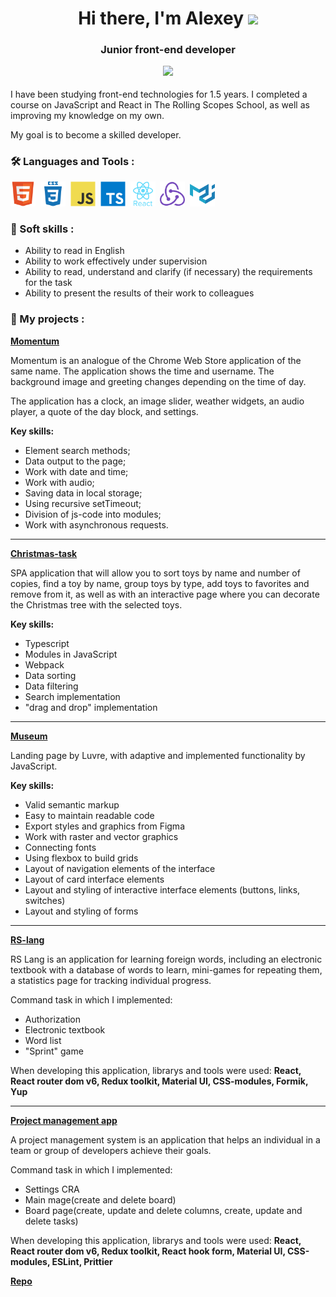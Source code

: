 <h1 align="center">Hi there, I'm Alexey
<img src="https://github.com/blackcater/blackcater/raw/main/images/Hi.gif" height="32"/>
</h1>
<h3 align="center">Junior front-end developer

![](https://komarev.com/ghpvc/?username=Al-Abramov)
</h3>

<p align="left">I have been studying front-end technologies for 1.5 years. I completed a course on JavaScript and React in The Rolling Scopes School, 
as well as improving my knowledge on my own.</p>

My goal is to become a skilled developer.

### :hammer_and_wrench: Languages and Tools :
<div>  
 <img src="https://github.com/devicons/devicon/blob/master/icons/html5/html5-original.svg" title="HTML5" alt="HTML" width="40" height="40"/>&nbsp;
 <img src="https://github.com/devicons/devicon/blob/master/icons/css3/css3-plain-wordmark.svg"  title="CSS3" alt="CSS" width="40" height="40"/>&nbsp;
 <img src="https://github.com/devicons/devicon/blob/master/icons/javascript/javascript-original.svg" title="JavaScript" alt="JavaScript" width="40" height="40"/>&nbsp;
 <img src="https://github.com/devicons/devicon/blob/master/icons/typescript/typescript-original.svg" title="Typescript" alt="Typescript" width="40" height="40"/>&nbsp;
 <img src="https://github.com/devicons/devicon/blob/master/icons/react/react-original-wordmark.svg" title="React" alt="React" width="40" height="40"/>&nbsp;
 <img src="https://github.com/devicons/devicon/blob/master/icons/redux/redux-original.svg" title="Redux" alt="Redux " width="40" height="40"/>&nbsp;
 <img src="https://github.com/devicons/devicon/blob/master/icons/materialui/materialui-original.svg" title="Material UI" alt="Material UI" width="40" height="40"/>&nbsp;
</div>

### :construction_worker: Soft skills :
- Ability to read in English
- Ability to work effectively under supervision
- Ability to read, understand and clarify (if necessary) the requirements for the task
- Ability to present the results of their work to colleagues

### :art: My projects :

<b><a href="https://rolling-scopes-school.github.io/al-abramov-JSFE2021Q3/momentum/" target="_blank">Momentum</a></b>

Momentum is an analogue of the Chrome Web Store application of the same name. The application shows the time and username. The background image and greeting changes depending on the time of day.

The application has a clock, an image slider, weather widgets, an audio player, a quote of the day block, and settings.

<b>Key skills:</b>
- Element search methods;
- Data output to the page;
- Work with date and time;
- Work with audio;
- Saving data in local storage;
- Using recursive setTimeout;
- Division of js-code into modules;
- Work with asynchronous requests.
-------------
<b><a href="https://rolling-scopes-school.github.io/al-abramov-JSFE2021Q3/christmas-task/" target="_blank">Christmas-task</a></b>

SPA application that will allow you to sort toys by name and number of copies, find a toy by name, group toys by type, add toys to favorites and remove from it, as well as with an interactive page where you can decorate the Christmas tree with the selected toys.

<b>Key skills:</b>
- Typescript
- Modules in JavaScript
- Webpack
- Data sorting
- Data filtering
- Search implementation
- "drag and drop" implementation
-----------
<b><a href="https://rolling-scopes-school.github.io/al-abramov-JSFE2021Q3//museum-dom/" target="_blank">Museum</a></b>

Landing page by Luvre, with adaptive and implemented functionality by JavaScript.

<b>Key skills:</b>
- Valid semantic markup
- Easy to maintain readable code
- Export styles and graphics from Figma
- Work with raster and vector graphics
- Connecting fonts
- Using flexbox to build grids
- Layout of navigation elements of the interface
- Layout of card interface elements
- Layout and styling of interactive interface elements (buttons, links, switches)
- Layout and styling of forms
-----------
<b><a href="https://al-abramov.github.io/rs-lang/" target="_blank">RS-lang</a></b>

RS Lang is an application for learning foreign words, including an electronic textbook with a database of words to learn, mini-games for repeating them, a statistics page for tracking individual progress.

Command task in which I implemented:
- Authorization
- Electronic textbook
- Word list
- "Sprint" game

When developing this application, librarys and tools were used:
<b>React, React router dom v6, Redux toolkit, Material UI, CSS-modules, Formik, Yup</b>

-----------
<b><a href="https://629539b3870bf83090a43115--steady-florentine-2ce0ba.netlify.app/#/" target="_blank">Project management app</a></b>

A project management system is an application that helps an individual in a team or group of developers achieve their goals.

Command task in which I implemented:
- Settings CRA
- Main mage(create and delete board)
- Board page(create, update and delete columns, create, update and delete tasks)

When developing this application, librarys and tools were used:
<b>React, React router dom v6, Redux toolkit, React hook form, Material UI, CSS-modules, ESLint, Prittier</b>

<b><a href="https://github.com/Al-Abramov/project-management-app/tree/develop" target="_blank">Repo</a></b>
<!--
**Al-Abramov/Al-Abramov** is a ✨ _special_ ✨ repository because its `README.md` (this file) appears on your GitHub profile.

Here are some ideas to get you started:

- 🔭 I’m currently working on ...
- 🌱 I’m currently learning ...
- 👯 I’m looking to collaborate on ...
- 🤔 I’m looking for help with ...
- 💬 Ask me about ...
- 📫 How to reach me: ...
- 😄 Pronouns: ...
- ⚡ Fun fact: ...
-->
